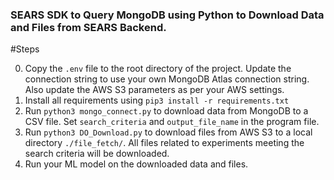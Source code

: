 ### SEARS SDK to Query MongoDB using Python to Download Data and Files from SEARS Backend.

#Steps

0. Copy the `.env` file to the root directory of the project. Update the connection string to use your own MongoDB Atlas connection string. Also update the AWS S3 parameters as per your AWS settings.
1. Install all requirements using `pip3 install -r requirements.txt`
2. Run `python3 mongo_connect.py` to download data from MongoDB to a CSV file. Set `search_criteria` and `output_file_name` in the program file.
3. Run `python3 DO_Download.py` to download files from AWS S3 to a local directory `./file_fetch/`. All files related to experiments meeting the search criteria will be downloaded.
4. Run your ML model on the downloaded data and files.
